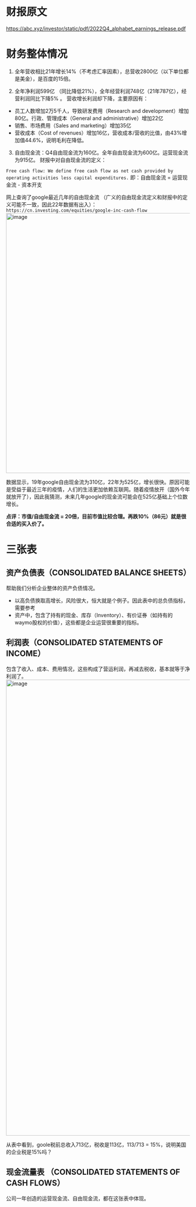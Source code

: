 # 财报原文
https://abc.xyz/investor/static/pdf/2022Q4_alphabet_earnings_release.pdf

# 财务整体情况
1. 全年营收相比21年增长14%（不考虑汇率因素），总营收2800亿（以下单位都是美金），是百度的15倍。

2. 全年净利润599亿 （同比降低21%），全年经营利润748亿（21年787亿），经营利润同比下降5% 。 营收增长利润却下降，主要原因有：
  - 员工人数增加2万5千人，导致研发费用（Research and development）增加80亿。行政、管理成本（General and administrative）增加22亿
  - 销售、市场费用（Sales and marketing）增加35亿
  - 营收成本（Cost of revenues）增加16亿，营收成本/营收的比值，由43%增加值44.6%，说明毛利在降低。

3. 自由现金流：Q4自由现金流为160亿。全年自由现金流为600亿。运营现金流为915亿。
  财报中对自由现金流的定义：

  `Free cash flow: We define free cash flow as net cash provided by operating activities less capital expenditures.`
  即：自由现金流 = 运营现金流 - 资本开支
  
  网上查询了google最近几年的自由现金流 （广义的自由现金流定义和财报中的定义可能不一致，因此22年数据有出入）：
  `https://cn.investing.com/equities/google-inc-cash-flow`
  <img width="711" alt="image" src="https://user-images.githubusercontent.com/3232275/218252649-eeaee31c-0db8-4599-b432-e538b675d726.png">
  
  数据显示，19年google自由现金流为310亿，22年为525亿，增长很快。原因可能是受益于最近三年的疫情，人们的生活更加依赖互联网。随着疫情放开（国外今年就放开了），因此我猜测，未来几年google的现金流可能会在525亿基础上个位数增长。
  
  **点评：市值/自由现金流 = 20倍，目前市值比较合理。再跌10%（86元）就是很合适的买入价了。**
  
# 三张表
## 资产负债表（CONSOLIDATED BALANCE SHEETS）

帮助我们分析企业整体的资产负债情况。
- 以高负债换取高增长，风险很大，恒大就是个例子。因此表中的总负债指标，需要参考
- 资产中，包含了持有的现金、库存（Inventory）、有价证券（如持有的waymo股权的价值），这些都是企业运营很重要的指标。

## 利润表（CONSOLIDATED STATEMENTS OF INCOME）
包含了收入、成本、费用情况，这些构成了营运利润，再减去税收，基本就等于净利润了。
<img width="1247" alt="image" src="https://user-images.githubusercontent.com/3232275/218253392-11a1c635-7aa5-4ef7-b15e-13a441e6de87.png">

从表中看到，goole税前总收入713亿，税收是113亿，113/713 = 15%，说明美国的企业税是15%吗？


## 现金流量表 （CONSOLIDATED STATEMENTS OF CASH FLOWS）
公司一年创造的运营现金流、自由现金流，都在这张表中体现。

